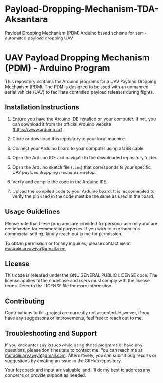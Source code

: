 # Payload-Dropping-Mechanism-TDA-Aksantara
Payload Dropping Mechanism (PDM) Arduino based scheme for semi-automated payload dropping UAV
# UAV Payload Dropping Mechanism (PDM) - Arduino Program

This repository contains the Arduino programs for a UAV Payload Dropping Mechanism (PDM). The PDM is designed to be used with an unmanned aerial vehicle (UAV) to facilitate controlled payload releases during flights.

## Installation Instructions

1. Ensure you have the Arduino IDE installed on your computer. If not, you can download it from the official Arduino website (https://www.arduino.cc).

2. Clone or download this repository to your local machine.

3. Connect your Arduino board to your computer using a USB cable.

4. Open the Arduino IDE and navigate to the downloaded repository folder.

5. Open the Arduino sketch file (`.ino`) that corresponds to your specific UAV payload dropping mechanism setup.

6. Verify and compile the code in the Arduino IDE.

7. Upload the compiled code to your Arduino board. It is reccomended to verify the pin used in the code must be the same as used in the board.

## Usage Guidelines

Please note that these programs are provided for personal use only and are not intended for commercial purposes. If you wish to use them in a commercial setting, kindly reach out to me for permission.

To obtain permission or for any inquiries, please contact me at mutaqin.aryawjya@gmail.com

## License

This code is released under the GNU GENERAL PUBLIC LICENSE code. The license applies to the codebase and users must comply with the license terms. Refer to the LICENSE file for more information.

## Contributing

Contributions to this project are currently not accepted. However, if you have any suggestions or improvements, feel free to reach out to me.

## Troubleshooting and Support

If you encounter any issues while using these programs or have any questions, please don't hesitate to contact me. You can reach me at mutaqin.aryawjya@gmail.com. Alternatively, you can submit bug reports or suggestions by creating an issue in the GitHub repository.

Your feedback and input are valuable, and I'll do my best to address any concerns or provide support as needed.

